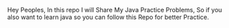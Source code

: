 Hey Peoples,
   In this repo I will Share My Java Practice Problems, So if you also want to learn java so you can follow this Repo for better Practice. 
